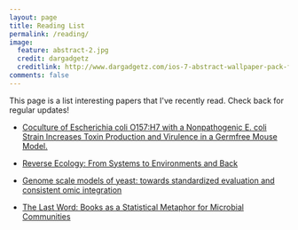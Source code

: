 ```yaml
---
layout: page
title: Reading List
permalink: /reading/
image:
  feature: abstract-2.jpg
  credit: dargadgetz
  creditlink: http://www.dargadgetz.com/ios-7-abstract-wallpaper-pack-for-iphone-5-and-ipod-touch-retina/
comments: false
---
```


This page is a list interesting papers that I've recently read.  Check back for regular updates!

* [Coculture of Escherichia coli O157:H7 with a Nonpathogenic E. coli Strain Increases Toxin Production and Virulence in a Germfree Mouse Model.](http://www.ncbi.nlm.nih.gov/pubmed/26259815)

* [Reverse Ecology: From Systems to Environments and Back](http://elbo.gs.washington.edu/pub/re_levy_aemb.pdf)

* [Genome scale models of yeast: towards standardized evaluation and consistent omic integration](http://pubs.rsc.org/en/content/articlepdf/2015/ib/c5ib00083a)

* [The Last Word: Books as a Statistical Metaphor for Microbial Communities](http://handelsmanlab.sites.yale.edu/sites/default/files/LastWord.pdf)